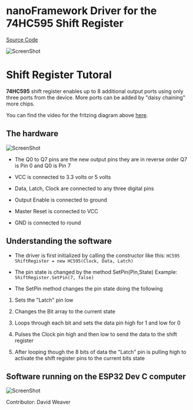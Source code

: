
# nanoFramework Driver for the 74HC595 Shift Register

[Source Code](https://github.com/Dweaver309/nf-Community-Contributions/tree/master/drivers/Shift-Register-74HC595/Source_Code)


![ScreenShot](https://github.com/Dweaver309/nf-Community-Contributions/blob/master/drivers/Shift-Register-74HC595/Images/ShiftRegisterFritzing.png)

# Shift Register Tutoral


**74HC595** shift register enables up to 8 additional output ports using only three ports from the device. More ports can be added by "daisy chaining" more chips. 




You can find the video for the fritzing diagram above [here](https://github.com/Dweaver309/nf-Community-Contributions/blob/master/drivers/Shift-Register-74HC595/Images/ShiftRegister.MOV).


## The hardware

![ScreenShot](https://github.com/Dweaver309/nf-Community-Contributions/blob/master/drivers/Shift-Register-74HC595/Images/74HC595Pins.png)

- The Q0 to Q7 pins are the new output pins they are in reverse order Q7 is Pin 0 and Q0 is Pin 7

- VCC is connected to 3.3 volts or 5 volts

- Data, Latch, Clock are connected to any three digital pins 

- Output Enable is connected to ground

- Master Reset is connected to VCC

- GND is connected to round

## Understanding the software

- The driver is first initialized by calling the constructor like this: `HC595 ShiftRegister = new HC595(Clock, Data, Latch)`

- The pin state is changed by the method SetPin(Pin,State) Example: `ShiftRegister.SetPin(7, false)`

- The SetPin method changes the pin state doing the following

1. Sets the "Latch" pin low

2. Changes the Bit array to the current state

3. Loops through each bit and sets the data pin high for 1 and low for 0

4. Pulses the Clock pin high and then low to send the data to the shift register

5. After looping though the 8 bits of data the "Latch" pin is pulling high to activate the shift register pins to the current bits state 

## Software running on the ESP32 Dev C computer

![ScreenShot](https://github.com/Dweaver309/nf-Community-Contributions/blob/master/drivers/Shift-Register-74HC595/Images/ShiftRegisterBreadBoard.jpg)


Contributor: David Weaver
